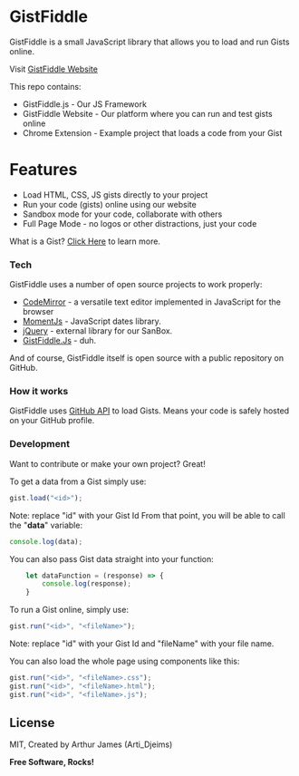 # GistFiddle

GistFiddle is a small JavaScript library that allows you to load and run Gists online.

Visit [GistFiddle Website](http://gistfiddle.online/)

This repo contains:
  - GistFiddle.js - Our JS Framework
  - GistFiddle Website - Our platform where you can run and test gists online
  - Chrome Extension - Example project that loads a code from  your Gist

# Features

  - Load HTML, CSS, JS gists directly to your project
  - Run your code (gists) online using our website
  - Sandbox mode for your code, collaborate with others
  - Full Page Mode - no logos or other distractions, just your code


What is a Gist? [Click Here](https://help.github.com/articles/about-gists/) to learn more.

### Tech

GistFiddle uses a number of open source projects to work properly:

* [CodeMirror] - a versatile text editor implemented in JavaScript for the browser
* [MomentJs] - JavaScript dates library.
* [jQuery] - external library for our SanBox.
* [GistFiddle.Js] - duh.

And of course, GistFiddle itself is open source with a public repository
on GitHub.

### How it works

GistFiddle uses [GitHub API](https://developer.github.com/v3/gists/) to load Gists. 
Means your code is safely hosted on your GitHub profile.

### Development

Want to contribute or make your own project? Great!

To get a data from a Gist simply use:
```javascript
gist.load("<id>");
```
Note: replace "id" with your Gist Id
From that point, you will be able to call the "**data**" variable:

```javascript
console.log(data);
```

You can also pass Gist data straight into your function:
```javascript
    let dataFunction = (response) => {
        console.log(response);
    }
```


To run a Gist online, simply use:

```javascript
gist.run("<id>", "<fileName>");
```
Note: replace "id" with your Gist Id and "fileName" with your file name.

You can also load the whole page using components like this:

```javascript
gist.run("<id>", "<fileName>.css");
gist.run("<id>", "<fileName>.html");
gist.run("<id>", "<fileName>.js");
```

License
----

MIT, Created by Arthur James (Arti_Djeims)


**Free Software, Rocks!**


   [GistFiddle.Js]: <https://github.com/ArtiDjeims/GistFiddle/>
   [jQuery]: <http://jquery.com>
   [CodeMirror]: <https://codemirror.net>
   [MomentJs]: <http://momentjs.com>

